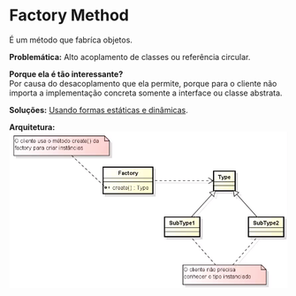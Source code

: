 # Factory Method

É um método que fabríca objetos.

**Problemática:** Alto acoplamento de classes ou referência circular.

**Porque ela é tão interessante?**<br />
Por causa do desacoplamento que ela permite, porque para o cliente não importa a implementação concreta somente a interface ou classe abstrata.

**Soluções:** [Usando formas estáticas e dinâmicas](src/github/factorymethod/shape/ShapeFactory.java).

**Arquitetura:**
![Factory Method](assets/factory-method.png)



